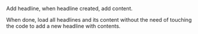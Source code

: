 Add headline, when headline created, add content.

When done, load all headlines and its content without the need of touching the code to add a new headline with contents.

